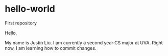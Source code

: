 # hello-world
First repository

Hello,

My name is Justin Liu. I am currently a second year CS major at UVA. Right now, I am learning how to commit changes.
